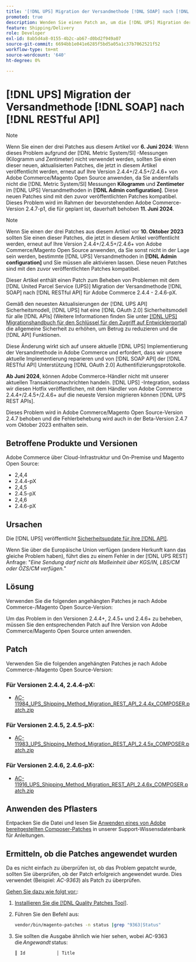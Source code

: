 ```yaml
---
title: '[!DNL UPS] Migration der Versandmethode [!DNL SOAP] nach [!DNL RESTful API]'
promoted: true
description: Wenden Sie einen Patch an, um die [!DNL UPS] Migration der Versandmethode [!DNL SOAP] nach [!DNL RESTful API] für Adobe Commerce 2.4.4 - 2.4.6-pX.
feature: Shipping/Delivery
role: Developer
exl-id: 8ab5d4a8-0155-4b2c-ab67-d0bd2f949a07
source-git-commit: 6694bb1e041e6285f5bd5a05a1c37b7062521f52
workflow-type: tm+mt
source-wordcount: '640'
ht-degree: 0%

---
```


# [!DNL UPS] Migration der Versandmethode [!DNL SOAP] nach [!DNL RESTful API]

>[!NOTE]
>
>Wenn Sie einen der drei Patches aus diesem Artikel vor **6. Juni 2024**: Wenn dieses Problem aufgrund der [!DNL Metric System/SI] -Messungen (Kilogramm und Zentimeter) nicht verwendet werden, sollten Sie einen dieser neuen, aktualisierten Patches, die jetzt in diesem Artikel veröffentlicht werden, erneut auf Ihre Version 2.4.4+/2.4.5+/2.4.6+ von Adobe Commerce/Magento Open Source anwenden, da Sie andernfalls nicht die [!DNL Metric System/SI] Messungen **Kilogramm** und **Zentimeter** im [!DNL UPS] Versandmethoden in **[!DNL Admin configuration]**. Diese neuen Patches sind mit den zuvor veröffentlichten Patches kompatibel. Dieses Problem wird im Rahmen der bevorstehenden Adobe Commerce-Version 2.4.7-p1, die für geplant ist, dauerhaft behoben **11. Juni 2024**.

>[!NOTE]
>
>Wenn Sie einen der drei Patches aus diesem Artikel vor **10. Oktober 2023** sollten Sie einen dieser Patches, die jetzt in diesem Artikel veröffentlicht werden, erneut auf Ihre Version 2.4.4+/2.4.5+/2.4.6+ von Adobe Commerce/Magento Open Source anwenden, da Sie sonst nicht in der Lage sein werden, bestimmte [!DNL UPS] Versandmethoden in **[!DNL Admin configuration]** und Sie müssen alle aktivieren lassen. Diese neuen Patches sind mit den zuvor veröffentlichten Patches kompatibel.

Dieser Artikel enthält einen Patch zum Beheben von Problemen mit dem [!DNL United Parcel Service (UPS)] Migration der Versandmethode [!DNL SOAP] nach [!DNL RESTful API] für Adobe Commerce 2.4.4 - 2.4.6-pX.

Gemäß den neuesten Aktualisierungen der [!DNL UPS API] Sicherheitsmodell, [!DNL UPS] hat eine [!DNL OAuth 2.0] Sicherheitsmodell für alle [!DNL APIs] (Weitere Informationen finden Sie unter [[!DNL UPS] Migrationshandbuch für den Schlüssel für den Zugriff auf Entwicklerportal](https://developer.ups.com/oauth-developer-guide?loc=en_US&amp;sp_rid=NTA5MzQ1OTE2NjEyS0&amp;sp_mid=72989914)) die allgemeine Sicherheit zu erhöhen, um Betrug zu reduzieren und die [!DNL API] Funktionen.

Diese Änderung wirkt sich auf unsere aktuelle [!DNL UPS] Implementierung der Versandmethode in Adobe Commerce und erfordert, dass wir unsere aktuelle Implementierung reparieren und von [!DNL SOAP API] der [!DNL RESTful API] Unterstützung [!DNL OAuth 2.0] Authentifizierungsprotokolle.

**Ab Juni 2024**, können Adobe Commerce-Händler nicht mit unserer aktuellen Transaktionsnachrichten handeln. [!DNL UPS] -Integration, sodass wir diesen Hotfix veröffentlichen, mit dem Händler von Adobe Commerce 2.4.4+/2.4.5+/2.4.6+ auf die neueste Version migrieren können [!DNL UPS REST APIs].

Dieses Problem wird in Adobe Commerce/Magento Open Source-Version 2.4.7 behoben und die Fehlerbehebung wird auch in der Beta-Version 2.4.7 vom Oktober 2023 enthalten sein.

## Betroffene Produkte und Versionen

Adobe Commerce über Cloud-Infrastruktur und On-Premise und Magento Open Source:

* 2,4,4
* 2.4.4-pX
* 2,4,5
* 2.4.5-pX
* 2,4,6
* 2.4.6-pX

## Ursachen

Die [!DNL UPS] veröffentlicht [Sicherheitsupdate für ihre [!DNL API]](https://developer.ups.com/oauth-developer-guide?loc=en_US&amp;sp_rid=NTA5MzQ1OTE2NjEyS0&amp;sp_mid=72989914).

Wenn Sie über die Europäische Union verfügen (andere Herkunft kann das gleiche Problem haben), führt dies zu einem Fehler in der [!DNL UPS REST] Anfrage: &quot;*Eine Sendung darf nicht als Maßeinheit über KGS/IN, LBS/CM oder OZS/CM verfügen.*&quot;

## Lösung

Verwenden Sie die folgenden angehängten Patches je nach Adobe Commerce-/Magento Open Source-Version:

Um das Problem in den Versionen 2.4.4+, 2.4.5+ und 2.4.6+ zu beheben, müssen Sie den entsprechenden Patch auf Ihre Version von Adobe Commerce/Magento Open Source unten anwenden.

## Patch

Verwenden Sie die folgenden angehängten Patches je nach Adobe Commerce-/Magento Open Source-Version:

### Für Versionen 2.4.4, 2.4.4-pX:

* [AC-11984_UPS_Shipping_Method_Migration_REST_API_2.4.4x_COMPOSER.patch.zip](assets/AC-11984_UPS_Shipping_Method_Migration_REST_API_2.4.4x_COMPOSER.patch.zip)

### Für Versionen 2.4.5, 2.4.5-pX:

* [AC-11983_UPS_Shipping_Method_Migration_REST_API_2.4.5x_COMPOSER.patch.zip](assets/AC-11983_UPS_Shipping_Method_Migration_REST_API_2.4.5x_COMPOSER.patch.zip)

### Für Versionen 2.4.6, 2.4.6-pX:

* [AC-11916_UPS_Shipping_Method_Migration_REST_API_2.4.6x_COMPOSER.patch.zip](assets/AC-11916_UPS_Shipping_Method_Migration_REST_API_2.4.6x_COMPOSER.patch.zip)

## Anwenden des Pflasters

Entpacken Sie die Datei und lesen Sie [Anwenden eines von Adobe bereitgestellten Composer-Patches](https://experienceleague.adobe.com/docs/commerce-knowledge-base/kb/how-to/how-to-apply-a-composer-patch-provided-by-magento.html) in unserer Support-Wissensdatenbank für Anleitungen.

## Ermitteln, ob die Patches angewendet wurden

Da es nicht einfach zu überprüfen ist, ob das Problem gepatcht wurde, sollten Sie überprüfen, ob der Patch erfolgreich angewendet wurde. Dies verwendet (Beispiel: *AC-9363*) als Patch zu überprüfen.

<u>Gehen Sie dazu wie folgt vor:</u>:

1. [Installieren Sie die [!DNL Quality Patches Tool]](https://experienceleague.adobe.com/docs/commerce-operations/tools/quality-patches-tool/usage.html).
1. Führen Sie den Befehl aus:

   ```bash
   vendor/bin/magento-patches -n status |grep "9363|Status"
   ```

1. Sie sollten die Ausgabe ähnlich wie hier sehen, wobei AC-9363 die *Angewandt* status:

   ```bash
   ║ Id            │ Title                                                        │ Category        │ Origin                 │ Status      │ Details                                          ║ ║ N/A           │ ../m2-hotfixes/AC-9363_USPS_Ground_Advantage_shipping_method_COMPOSER_patch.patch      │ Other           │ Local                  │ Applied     │ Patch type: Custom                                
   ```
